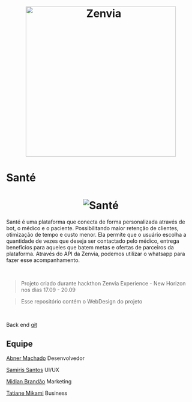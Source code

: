 <h1 align="center"> 
    <img alt="Zenvia" src="https://zenviaexperience.com/wp-content/themes/zenvia/img/logo-horizon.png" width="400px" />
</h1>

# Santé

<h1 align="center"> 
    <img alt="Santé" src="https://github.com/SamirisSantos/web/blob/master/src/assets/image/logo.png">
</h1>


<p> Santé é uma plataforma que conecta de forma personalizada através de bot, o médico e o paciente. Possibilitando maior retenção de clientes, otimização de tempo e custo menor. Ela permite que o usuário escolha a quantidade de vezes que deseja ser contactado pelo médico, entrega benefícios para aqueles que batem metas e ofertas de parceiros da plataforma. Através do API da Zenvia, podemos utilizar o whatsapp para fazer esse acompanhamento.</p>

</br>

> Projeto criado durante hackthon Zenvia Experience - New Horizon nos dias 17.09 - 20.09

> Esse repositório contém o WebDesign do projeto

</br>

Back end [git]()

## Equipe
[Abner Machado](https://www.linkedin.com/in/abnerdev/) Desenvolvedor

[Samiris Santos](https://www.linkedin.com/in/samiris-santos/) UI/UX

[Midian Brandão](https://www.linkedin.com/in/midian-brand%C3%A3o/) Marketing

[Tatiane Mikami](https://www.linkedin.com/in/tatimkm/) Business

